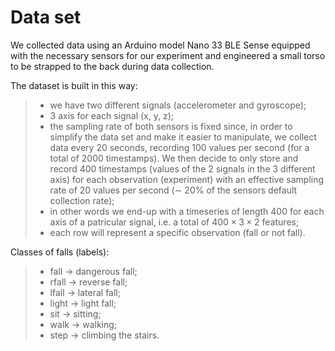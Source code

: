 # Data set

We collected data using an Arduino model Nano 33 BLE Sense equipped with the necessary sensors for our experiment and engineered a small torso to be strapped to the back during data collection.

The dataset is built in this way:

>- we have two different signals (accelerometer and gyroscope);
>- 3 axis for each signal (x, y, z);
>- the sampling rate of both sensors is fixed since, in order to simplify the data set and make it easier to manipulate, we collect data every 20 seconds, recording 100 values per second (for a total of 2000 timestamps). We then decide to only store and record 400 timestamps (values of the 2 signals in the 3 different axis) for each observation (experiment) with an effective sampling rate of 20 values per second ($\sim$ 20% of the sensors default collection rate);
>- in other words we end-up with a timeseries of length 400  for each axis of a patricular signal, i.e. a total of $400 \times 3 \times 2$ features;
>- each row will represent a specific observation (fall or not fall).

Classes of falls (labels):

>- fall -> dangerous fall;
>- rfall -> reverse fall;
>- lfall -> lateral fall;
>- light -> light fall;
>- sit -> sitting;
>- walk -> walking;
>- step -> climbing the stairs.